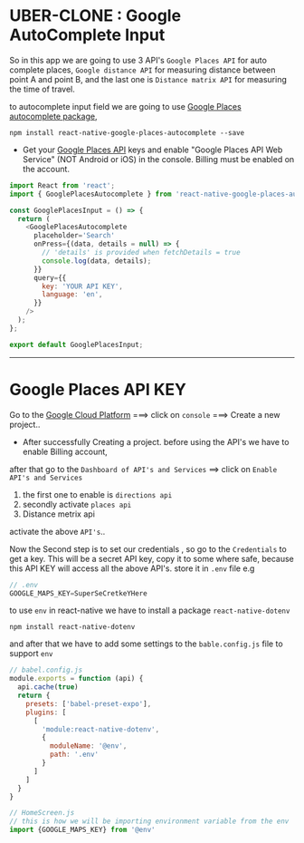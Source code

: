 # UBER-CLONE : Google AutoComplete Input

So in this app we are going to use 3 API's `Google Places API` for auto complete places, `Google distance API` for measuring distance between point A and point B, and the last one is `Distance matrix API` for measuring the time of travel.

to autocomplete input field we are going to use [Google Places autocomplete package](https://github.com/FaridSafi/react-native-google-places-autocomplete),

```
npm install react-native-google-places-autocomplete --save
```

* Get your [Google Places API](https://developers.google.com/maps/documentation/places/web-service/get-api-key/) keys and enable "Google Places API Web Service" (NOT Android or iOS) in the console. Billing must be enabled on the account.

```js
import React from 'react';
import { GooglePlacesAutocomplete } from 'react-native-google-places-autocomplete';

const GooglePlacesInput = () => {
  return (
    <GooglePlacesAutocomplete
      placeholder='Search'
      onPress={(data, details = null) => {
        // 'details' is provided when fetchDetails = true
        console.log(data, details);
      }}
      query={{
        key: 'YOUR API KEY',
        language: 'en',
      }}
    />
  );
};

export default GooglePlacesInput;
```

---
# Google Places API KEY
Go to the [Google Cloud Platform](https://cloud.google.com/) ===> click on `console` ===> Create a new project..

* After successfully Creating a project. before using the API's we have to enable Billing account,

after that go to the `Dashboard of API's and Services` ==> click on `Enable API's and Services`

1. the first one to enable is `directions api`
2. secondly activate `places api`
3.  Distance metrix api

activate the above `API's`..

Now the Second step is to set our credentials , so go to the `Credentials` to get a key. This will be a secret API key, copy it to some where safe, because this API KEY will access all the above API's. store it in `.env` file e.g

```js
// .env
GOOGLE_MAPS_KEY=SuperSeCretkeYHere
```

to use `env` in react-native we have to install a package `react-native-dotenv`

```
npm install react-native-dotenv
```

and after that we have to add some settings to the `bable.config.js` file to support `env`

```js
// babel.config.js
module.exports = function (api) {
  api.cache(true)
  return {
    presets: ['babel-preset-expo'],
    plugins: [
      [
        'module:react-native-dotenv',
        {
          moduleName: '@env',
          path: '.env'
        }
      ]
    ]
  }
}

```

```js
// HomeScreen.js
// this is how we will be importing environment variable from the env
import {GOOGLE_MAPS_KEY} from '@env'
```